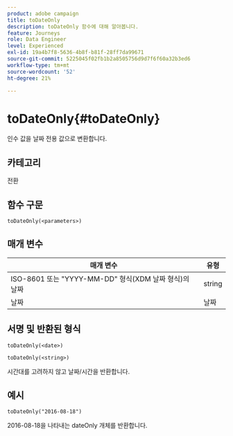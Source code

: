 ```yaml
---
product: adobe campaign
title: toDateOnly
description: toDateOnly 함수에 대해 알아봅니다.
feature: Journeys
role: Data Engineer
level: Experienced
exl-id: 19a4b7f8-5636-4b8f-b81f-28ff7da99671
source-git-commit: 5225045f02fb1b2a8505756d9d7f6f60a32b3ed6
workflow-type: tm+mt
source-wordcount: '52'
ht-degree: 21%

---
```


# toDateOnly{#toDateOnly}

인수 값을 날짜 전용 값으로 변환합니다.

## 카테고리

전환

## 함수 구문

`toDateOnly(<parameters>)`

## 매개 변수

| 매개 변수 | 유형 |
|-----------|------------------|
| ISO-8601 또는 &quot;YYYY-MM-DD&quot; 형식(XDM 날짜 형식)의 날짜 | string |
| 날짜 | 날짜 |

## 서명 및 반환된 형식

`toDateOnly(<date>)`

`toDateOnly(<string>)`

시간대를 고려하지 않고 날짜/시간을 반환합니다.

## 예시

`toDateOnly("2016-08-18")`

2016-08-18을 나타내는 dateOnly 개체를 반환합니다.

